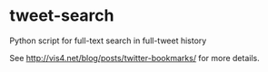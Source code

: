 tweet-search
============

Python script for full-text search in full-tweet history

See http://vis4.net/blog/posts/twitter-bookmarks/ for more details.
